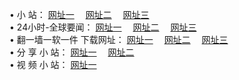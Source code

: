 &#8226; 小 站：
<a href="http://go365.gq/" target="_blank">网址一</a>
　<a href="http://77.gw.lt/" target="_blank">网址二</a>
　<a href="http://qq404.cf/" target="_blank">网址三</a>
　<br />
&#8226; 24小时-全球要闻：
<a href="http://go365.gq/read/go/n1.html" target="_blank">网址一</a>
　<a href="http://77.gw.lt/read/go/n1.html" target="_blank">网址二</a>
　<a href="http://qq404.cf/read/go/n1.html" target="_blank">网址三</a>
　<br />
&#8226; 翻一墙一软一件 下载网址：
<a href="http://go365.gq/read/go/f1.html" target="_blank">网址一</a>
　<a href="http://77.gw.lt/read/go/f2.html" target="_blank">网址二</a>
　<a href="http://qq404.cf/read/go/f3.html" target="_blank">网址三</a>
<br />
&#8226; 分 享 小 站：
<a href="http://go365.gq/" target="_blank">网址一</a>
　<a href="http://77.gw.lt/" target="_blank">网址二</a>
<br />
&#8226; 视 频 小 站：
<a href="http://qq404.cf/" target="_blank">网址一</a><br />
